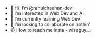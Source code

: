 - 👋 Hi, I’m @rahulchauhan-dev
- 👀 I’m interested in Web Dev and AI
- 🌱 I’m currently learning Web Dev
- 💞️ I’m looking to collaborate on nothin'
- 📫 How to reach me insta - wiseguy_._

<!---
rahulchauhan-dev/rahulchauhan-dev is a ✨ special ✨ repository because its `README.md` (this file) appears on your GitHub profile.
You can click the Preview link to take a look at your changes.
--->
